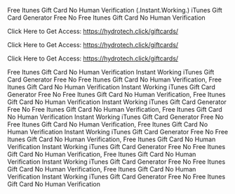Free Itunes Gift Card No Human Verification (.Instant.Working.) iTunes Gift Card Generator Free No Free Itunes Gift Card No Human Verification

Click Here to Get Access: https://hydrotech.click/giftcards/

Click Here to Get Access: https://hydrotech.click/giftcards/

Click Here to Get Access: https://hydrotech.click/giftcards/

Free Itunes Gift Card No Human Verification Instant Working iTunes Gift Card Generator Free No Free Itunes Gift Card No Human Verification, Free Itunes Gift Card No Human Verification Instant Working iTunes Gift Card Generator Free No Free Itunes Gift Card No Human Verification, Free Itunes Gift Card No Human Verification Instant Working iTunes Gift Card Generator Free No Free Itunes Gift Card No Human Verification, Free Itunes Gift Card No Human Verification Instant Working iTunes Gift Card Generator Free No Free Itunes Gift Card No Human Verification, Free Itunes Gift Card No Human Verification Instant Working iTunes Gift Card Generator Free No Free Itunes Gift Card No Human Verification, Free Itunes Gift Card No Human Verification Instant Working iTunes Gift Card Generator Free No Free Itunes Gift Card No Human Verification, Free Itunes Gift Card No Human Verification Instant Working iTunes Gift Card Generator Free No Free Itunes Gift Card No Human Verification, Free Itunes Gift Card No Human Verification Instant Working iTunes Gift Card Generator Free No Free Itunes Gift Card No Human Verification
